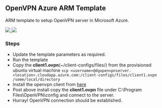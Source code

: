 ## OpenVPN Azure ARM Template ##

ARM template to setup OpenVPN server in Microsoft Azure.

<a href="https://portal.azure.com/#create/Microsoft.Template/uri/https%3A%2F%2Fraw.githubusercontent.com%2Fsmattoo%2Fopenvpn-azure-arm-template%2Fmaster%2Fopenvpn-azuredeploy.json" target="_blank">
    <img src="http://azuredeploy.net/deploybutton.png"/>
</a>
<a href="http://armviz.io/#/?load=https%3A%2F%2Fraw.githubusercontent.com%2Fsmattoo%2Fopenvpn-azure-arm-template%2Fmaster%2Fopenvpn-azuredeploy.json" target="_blank">
    <img src="http://armviz.io/visualizebutton.png"/>
</a>

### Steps ###

- Update the template parameters as required.
- Run the template
- Copy the **client1.ovpn**(~/client-configs/files/) from the provisioned ubuntu virtual machine `scp <username>@dgopenvpnserver.<location>.cloudapp.azure.com:/client-configs/files/client1.ovpn /some/local/directory`
- Install the openvpn client from [here](https://openvpn.net/index.php/open-source/downloads.html "OpenVPN client download")
- Post above install copy the **client1.ovpn** file under C:\Program Files\OpenVPN\config and connect to the server.
- Hurray! OpenVPN connection should be established.
